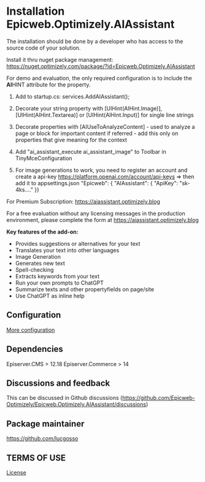 # Installation Epicweb.Optimizely.AIAssistant

The installation should be done by a developer who has access to the source code of your solution.

Install it thru nuget package management:  https://nuget.optimizely.com/package/?id=Epicweb.Optimizely.AIAssistant

For demo and evaluation, the only required configuration is to include the **AI**HINT attribute for the property.

1. Add to startup.cs: services.AddAIAssistant();

2. Decorate your string property with [UIHint(AIHint.Image)], [UIHint(AIHint.Textarea)] or [UIHint(AIHint.Input)] for single line strings

3. Decorate properties with [AIUseToAnalyzeContent] - used to analyze a page or block for important content if referred - add this only on properties that give meaning for the context

4. Add "ai_assistant_execute ai_assistant_image" to Toolbar in TinyMceConfiguration

5. For image generations to work, you need to register an account and create a api-key https://platform.openai.com/account/api-keys => then add it to appsettings.json "Epicweb": { "AIAssistant": { "ApiKey": "sk-4ks...." }}

For Premium Subscription: https://aiassistant.optimizely.blog

For a free evaluation without any licensing messages in the production environment, please complete the form at https://aiassistant.optimizely.blog

**Key features of the add-on:**

- Provides suggestions or alternatives for your text
- Translates your text into other languages
- Image Generation
- Generates new text
- Spell-checking
- Extracts keywords from your text
- Run your own prompts to ChatGPT
- Summarize texts and other propertyfields on page/site
- Use ChatGPT as inline help

## Configuration

[More configuration](configuration.md)

## Dependencies

Episerver.CMS > 12.18
Episerver.Commerce > 14

## Discussions and feedback

This can be discussed in Github discussions (https://github.com/Epicweb-Optimizely/Epicweb.Optimizely.AIAssistant/discussions)

## Package maintainer

https://github.com/lucgosso

## TERMS OF USE

[License](license.md)
